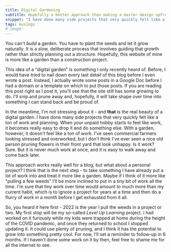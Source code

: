 ```yaml
---
title: Digital Gardening
subtitle: Hopefully a better approach than making a master design upfront
snippet: "I have done many side projects that very quickly felt like a ton of work and planning.  When your unpaid hobby starts to feel like work, it becomes really easy to drop it and do something else."
tags: musings
# image: 
---
```

You can't *build* a garden.  You have to plant the seeds and let it grow naturally.  It is a slow, deliberate process that involves guiding that growth rather than strictly planning out a structure.  Hopefully, this website of mine is more like a garden than a construction project.

This idea of a "digital garden" is something I only recently heard of.  Before, I would have tried to nail down every last detail of this blog before I even wrote a post.  Instead, I actually wrote some posts in a Google Doc before I had a domain or a template on which to put those posts.  If you are reading this post right as I post it, you'll see that the site still has some growing to do.  I'll snip and prune away and, hopefully, it will take shape over time into something I can stand back and be proud of.

In the meantime, I'm not stressing about it - and **that** is the real beauty of a digital garden.  I have done many side projects that very quickly felt like a ton of work and planning.  When your unpaid hobby starts to feel like work, it becomes really easy to drop it and do something else.  With a garden, however, it doesn't feel like a ton of work.  I've seen commercial farmers looking stressed and overworked, but I don't think I've ever seen a nice old person pruning flowers in their front yard that look unhappy.  Is it work?  Sure.  But it is never much work at once, and it is easy to walk away and come back later.

This approach works really well for a blog, but what about a personal project?  I think that is the next step - to take something I have already put a lot of work into and treat it more like a garden.  Maybe if I think of it more like "pulling a few weeds" I'll be more inclined to put in a tiny bit of work all the time.  I'm sure that tiny work over time would amount to much more than my current habit, which is to ignore a project for years at a time and then do a flurry of work in a month before I get exhausted from it all.

So, you heard it here first - 2022 is the year I pull the weeds in a project or two.  My first stop will be my so-called *Level Up Learning* project.  I had worked on it furiously while my kids were trapped at home during the height of the COVID pandemic, and once they returned to school I stopped updating it.  It could use plenty of pruning, and I think it has the potential to grow into something pretty cool.  For now, I'll set a reminder to follow-up in 6 months.  If I haven't done some work on it by then, feel free to shame me for all the internet to see.
